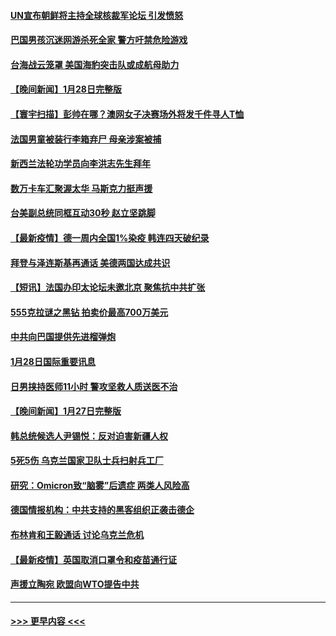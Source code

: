 #### [UN宣布朝鲜将主持全球核裁军论坛 引发愤怒](../pages/prog202/a103333459.md?t=01292101) 
#### [巴国男孩沉迷网游杀死全家 警方吁禁危险游戏](../pages/prog202/a103332636.md?t=01292101) 
#### [台海战云笼罩 美国海豹突击队或成航母助力](../pages/prog202/a103333404.md?t=01292101) 
#### [【晚间新闻】1月28日完整版](../pages/prog202/a103333239.md?t=01292101) 
#### [【寰宇扫描】彭帅在哪？澳网女子决赛场外将发千件寻人T恤](../pages/prog202/a103333071.md?t=01292101) 
#### [法国男童被装行李箱弃尸 母亲涉案被捕](../pages/prog202/a103333233.md?t=01292101) 
#### [新西兰法轮功学员向李洪志先生拜年](../pages/prog202/a103333217.md?t=01292101) 
#### [数万卡车汇聚渥太华 马斯克力挺声援](../pages/prog202/a103333049.md?t=01292101) 
#### [台美副总统同框互动30秒 赵立坚跳脚](../pages/prog202/a103332944.md?t=01292101) 
#### [【最新疫情】德一周内全国1%染疫 韩连四天破纪录](../pages/prog202/a103332883.md?t=01292101) 
#### [拜登与泽连斯基再通话 美德两国达成共识](../pages/prog202/a103332826.md?t=01292101) 
#### [【短讯】法国办印太论坛未邀北京  聚焦抗中共扩张](../pages/prog202/a103332801.md?t=01292101) 
#### [555克拉谜之黑钻 拍卖价最高700万美元](../pages/prog202/a103332746.md?t=01292101) 
#### [中共向巴国提供先进榴弹炮](../pages/prog202/a103332622.md?t=01292101) 
#### [1月28日国际重要讯息](../pages/prog202/a103332578.md?t=01292101) 
#### [日男挟持医师11小时 警攻坚救人质送医不治](../pages/prog202/a103332406.md?t=01292101) 
#### [【晚间新闻】1月27日完整版](../pages/prog202/a103332283.md?t=01292101) 
#### [韩总统候选人尹锡悦：反对迫害新疆人权](../pages/prog202/a103332019.md?t=01292101) 
#### [5死5伤 乌克兰国家卫队士兵扫射兵工厂](../pages/prog202/a103332153.md?t=01292101) 
#### [研究：Omicron致“脑雾”后遗症 两类人风险高](../pages/prog202/a103332201.md?t=01292101) 
#### [德国情报机构：中共支持的黑客组织正袭击德企](../pages/prog202/a103332090.md?t=01292101) 
#### [布林肯和王毅通话 讨论乌克兰危机](../pages/prog202/a103331996.md?t=01292101) 
#### [【最新疫情】英国取消口罩令和疫苗通行证](../pages/prog202/a103331977.md?t=01292101) 
#### [声援立陶宛 欧盟向WTO提告中共](../pages/prog202/a103331943.md?t=01292101) 

----
#### [ >>> 更早内容 <<< ](../indexes/prog202-earlier.md)
